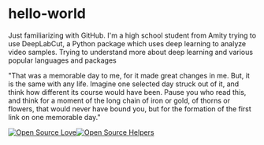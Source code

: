 # hello-world
Just familiarizing with GitHub.
I'm a high school student from Amity trying to use DeepLabCut, a Python package which uses deep learning to analyze video samples.
Trying to understand more about deep learning and various popular languages and packages

"That was a memorable day to me, for it made great changes in me. But, it is the same with any life. Imagine one selected day struck out of it, and think how different its course would have been. Pause you who read this, and think for a moment of the long chain of iron or gold, of thorns or flowers, that would never have bound you, but for the formation of the first link on one memorable day."

[![Open Source Love](https://badges.frapsoft.com/os/v1/open-source.svg?v=103)](https://github.com/ellerbrock/open-source-badges/)[![Open Source Helpers](https://www.codetriage.com/pandas-dev/pandas/badges/users.svg)](https://www.codetriage.com/pandas-dev/pandas)
